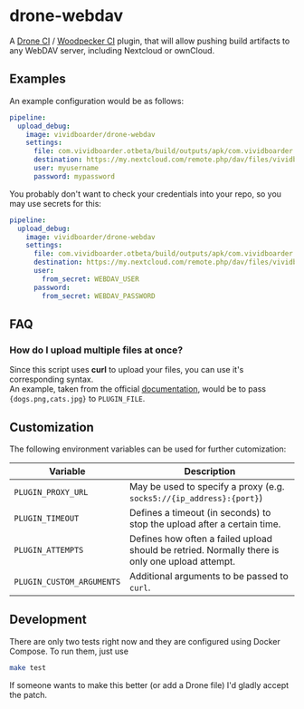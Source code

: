 # drone-webdav

A [Drone CI](https://www.drone.io/) / [Woodpecker CI](https://woodpecker-ci.org/) plugin, that will allow pushing build artifacts to any WebDAV server, including Nextcloud or ownCloud.

## Examples

An example configuration would be as follows:

```yaml
pipeline:
  upload_debug:
    image: vividboarder/drone-webdav
    settings:
      file: com.vividboarder.otbeta/build/outputs/apk/com.vividboarder.otbeta-debug.apk
      destination: https://my.nextcloud.com/remote.php/dav/files/vividboarder/Android/Apks/
      user: myusername
      password: mypassword
```

You probably don't want to check your credentials into your repo, so you may use secrets for this:

```yaml
pipeline:
  upload_debug:
    image: vividboarder/drone-webdav
    settings:
      file: com.vividboarder.otbeta/build/outputs/apk/com.vividboarder.otbeta-debug.apk
      destination: https://my.nextcloud.com/remote.php/dav/files/vividboarder/Android/Apks/
      user:
        from_secret: WEBDAV_USER
      password:
        from_secret: WEBDAV_PASSWORD
```

## FAQ

### How do I upload multiple files at once?

Since this script uses **curl** to upload your files, you can use it's corresponding syntax.  
An example, taken from the official [documentation](https://curl.se/docs/manpage.html#-T), would be to pass ``{dogs.png,cats.jpg}`` to ``PLUGIN_FILE``.

## Customization

The following environment variables can be used for further cutomization:

| Variable                    | Description                                                                                              |
|-----------------------------|----------------------------------------------------------------------------------------------------------|
| ``PLUGIN_PROXY_URL``        | May be used to specify a proxy (e.g. ``socks5://{ip_address}:{port}``)                                   |
| ``PLUGIN_TIMEOUT``          | Defines a timeout (in seconds) to stop the upload after a certain time.                                  |
| ``PLUGIN_ATTEMPTS``         | Defines how often a failed upload should be retried. Normally there is only one upload attempt.          |
| ``PLUGIN_CUSTOM_ARGUMENTS`` | Additional arguments to be passed to `curl`.                                                             |

## Development

There are only two tests right now and they are configured using Docker Compose. To run them, just use

```sh
make test
```

If someone wants to make this better (or add a Drone file) I'd gladly accept the patch.
